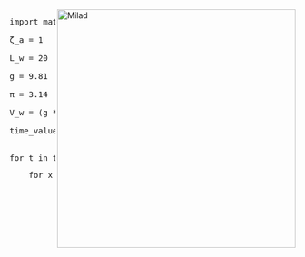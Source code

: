 <image align="right" alt="Milad" width = "420" src="http://up44.ir/previews/c3c5f7dab58aa78702557eeb7517235e.jpg"> 
    
<pre>import math     # library of python for calculate the calculation of below <br />
ζ_a = 1         # amplitude <br />
L_w = 20        # wave lenght <br />
g = 9.81        # gravity <br />
π = 3.14        # pi number <br />
V_w = (g * L_w) / (2 * π)    # wave velocity <br />
time_values = [0, 0.1, 0.2, 0.3, 1]   # Assuming you want to calculate ζ 
                                        for specific time values <br />
for t in time_values:
<pre>    for x in range(21):  # Assuming x ranges from 0 to 20 <br />
           ζ = ζ_a * math.sin((2 * π / L_w) * (x - (V_w * t))) <br />
           print(f"ζ at t={t:.1f}, x={x}: {ζ:.4f}") <br />
